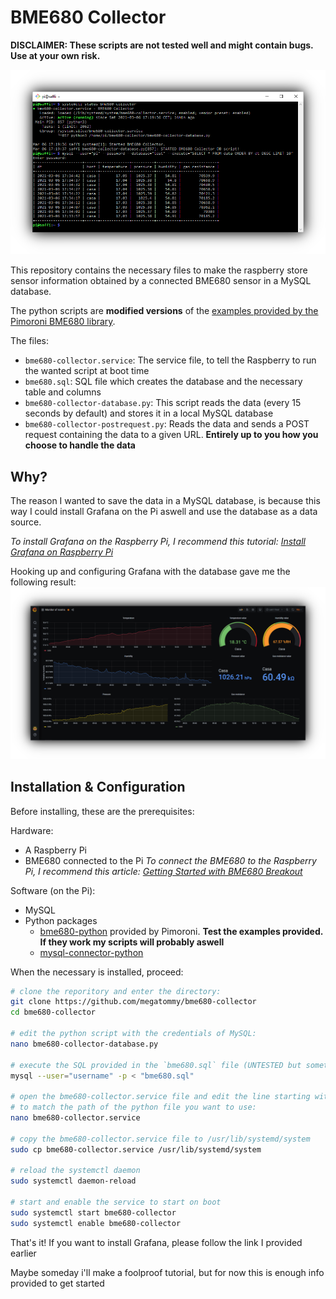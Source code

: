 # BME680 Collector

**DISCLAIMER: These scripts are not tested well and might contain bugs. Use at your own risk.**

![Service Running](img/service-screenshot.png?raw=true "Service Running")

This repository contains the necessary files to make the raspberry store sensor information obtained by a connected BME680 sensor in a MySQL database.

The python scripts are **modified versions** of the [examples provided by the Pimoroni BME680 library](https://github.com/pimoroni/bme680-python).

The files:
 - `bme680-collector.service`: The service file, to tell the Raspberry to run the wanted script at boot time
 - `bme680.sql`: SQL file which creates the database and the necessary table and columns
 - `bme680-collector-database.py`: This script reads the data (every 15 seconds by default) and stores it in a local MySQL database
 - `bme680-collector-postrequest.py`: Reads the data and sends a POST request containing the data to a given URL.
   **Entirely up to you how you choose to handle the data**

## Why?

The reason I wanted to save the data in a MySQL database, is because this way I could install Grafana on the Pi aswell and use the database as a data source. 

*To install Grafana on the Raspberry Pi, I recommend this tutorial: [Install Grafana on Raspberry Pi](https://grafana.com/tutorials/install-grafana-on-raspberry-pi/)*

Hooking up and configuring Grafana with the database gave me the following result:
![Grafana Dashboard](img/grafana-dashboard.png?raw=true "Grafana Dashboard")

## Installation & Configuration

Before installing, these are the prerequisites:

Hardware:
 - A Raspberry Pi
 - BME680 connected to the Pi *To connect the BME680 to the Raspberry Pi, I recommend this article: [Getting Started with BME680 Breakout](https://learn.pimoroni.com/tutorial/sandyj/getting-started-with-bme680-breakout)*

Software (on the Pi):
 - MySQL
 - Python packages
   - [bme680-python](https://github.com/pimoroni/bme680-python) provided by Pimoroni. **Test the examples provided. If they work my scripts will probably aswell**
   - [mysql-connector-python](https://pypi.org/project/mysql-connector-python/)

When the necessary is installed, proceed:


```bash
# clone the reporitory and enter the directory:
git clone https://github.com/megatommy/bme680-collector
cd bme680-collector

# edit the python script with the credentials of MySQL:
nano bme680-collector-database.py

# execute the SQL provided in the `bme680.sql` file (UNTESTED but something along these lines)
mysql --user="username" -p < "bme680.sql"

# open the bme680-collector.service file and edit the line starting with "ExecStart="
# to match the path of the python file you want to use:
nano bme680-collector.service

# copy the bme680-collector.service file to /usr/lib/systemd/system
sudo cp bme680-collector.service /usr/lib/systemd/system

# reload the systemctl daemon
sudo systemctl daemon-reload

# start and enable the service to start on boot
sudo systemctl start bme680-collector
sudo systemctl enable bme680-collector
```

That's it! If you want to install Grafana, please follow the link I provided earlier

Maybe someday i'll make a foolproof tutorial, but for now this is enough info provided to get started